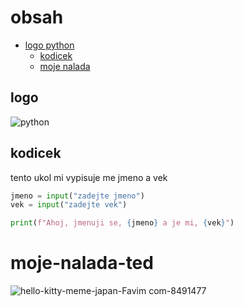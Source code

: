
# obsah
- [logo python](#logo)
    - [kodicek](#kodicek)
  - [moje nalada](#moje-nalada-ted)
## logo
![python](https://github.com/user-attachments/assets/72146915-40f9-4b09-9d0a-6fb0b0699af8)

## kodicek
tento ukol mi vypisuje me jmeno a vek
```python
jmeno = input("zadejte jmeno")
vek = input("zadejte vek")

print(f"Ahoj, jmenuji se, {jmeno} a je mi, {vek}")
```
# moje-nalada-ted
![hello-kitty-meme-japan-Favim com-8491477](https://github.com/user-attachments/assets/c484ff1e-4929-4985-86e4-5555f90fa4db)


